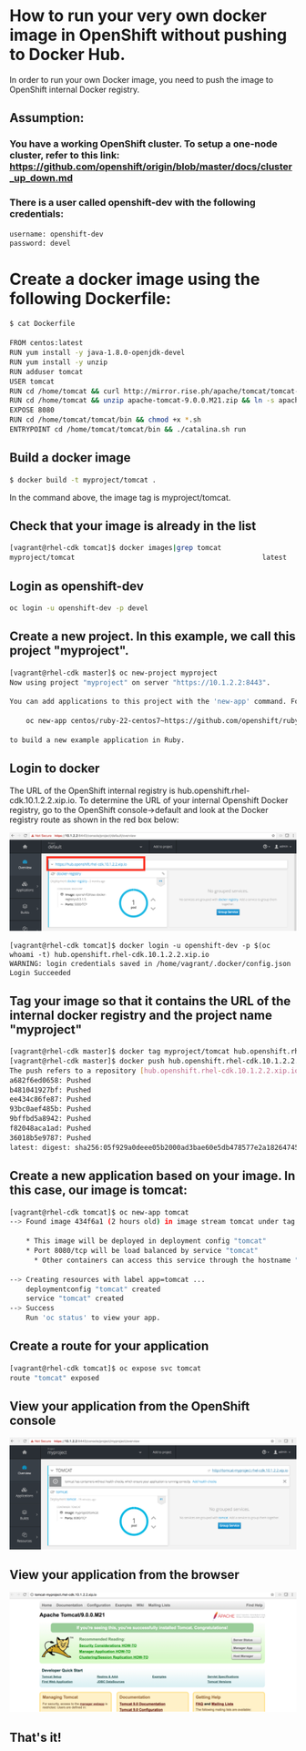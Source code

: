 
# How to run your very own docker image in OpenShift without pushing to Docker Hub.

In order to run your own Docker image, you need to push the image to OpenShift internal Docker registry.

## Assumption:
### You have a working OpenShift cluster. To setup a one-node cluster, refer to this link: https://github.com/openshift/origin/blob/master/docs/cluster_up_down.md

### There is a user called openshift-dev with the following credentials:
```
username: openshift-dev
password: devel
```
# Create a docker image using the following Dockerfile:

```bash
$ cat Dockerfile

FROM centos:latest
RUN yum install -y java-1.8.0-openjdk-devel
RUN yum install -y unzip
RUN adduser tomcat
USER tomcat
RUN cd /home/tomcat && curl http://mirror.rise.ph/apache/tomcat/tomcat-9/v9.0.0.M21/bin/apache-tomcat-9.0.0.M21.zip -o apache-tomcat-9.0.0.M21.zip
RUN cd /home/tomcat && unzip apache-tomcat-9.0.0.M21.zip && ln -s apache-tomcat-9.0.0.M21 tomcat
EXPOSE 8080
RUN cd /home/tomcat/tomcat/bin && chmod +x *.sh
ENTRYPOINT cd /home/tomcat/tomcat/bin && ./catalina.sh run
```
## Build a docker image
```bash
$ docker build -t myproject/tomcat .
```
In the command above, the image tag is myproject/tomcat.

## Check that your image is already in the list

```bash
[vagrant@rhel-cdk tomcat]$ docker images|grep tomcat
myproject/tomcat                                              latest              5f174c0409aa        2 hours ago         517.5 MB
```

## Login as openshift-dev

```bash
oc login -u openshift-dev -p devel
```

## Create a new project. In this example, we call this project "myproject".

```bash
[vagrant@rhel-cdk master]$ oc new-project myproject
Now using project "myproject" on server "https://10.1.2.2:8443".

You can add applications to this project with the 'new-app' command. For example, try:

    oc new-app centos/ruby-22-centos7~https://github.com/openshift/ruby-ex.git

to build a new example application in Ruby.
```
## Login to docker 

The URL of the OpenShift internal registry is hub.openshift.rhel-cdk.10.1.2.2.xip.io. To determine the URL of your internal Openshift Docker registry, go to the OpenShift console->default and look at the Docker registry route as shown in the red box below:

![images/openshift_registry_screenshot.png](images/openshift_registry_screenshot.png)

```
[vagrant@rhel-cdk tomcat]$ docker login -u openshift-dev -p $(oc whoami -t) hub.openshift.rhel-cdk.10.1.2.2.xip.io
WARNING: login credentials saved in /home/vagrant/.docker/config.json
Login Succeeded

``` 
## Tag your image so that it contains the URL of the internal docker registry and the project name "myproject"

```bash
[vagrant@rhel-cdk master]$ docker tag myproject/tomcat hub.openshift.rhel-cdk.10.1.2.2.xip.io/myproject/tomcat
[vagrant@rhel-cdk master]$ docker push hub.openshift.rhel-cdk.10.1.2.2.xip.io/myproject/tomcat
The push refers to a repository [hub.openshift.rhel-cdk.10.1.2.2.xip.io/myproject/tomcat]
a682f6ed0658: Pushed 
b481041927bf: Pushed 
ee434c86fe87: Pushed 
93bc0aef485b: Pushed 
9bffbd5a8942: Pushed 
f82048aca1ad: Pushed 
36018b5e9787: Pushed 
latest: digest: sha256:05f929a0deee05b2000ad3bae60e5db478577e2a18264745464e21b7f4a45efb size: 7424
```
## Create a new application based on your image. In this case, our image is tomcat:

```bash
[vagrant@rhel-cdk tomcat]$ oc new-app tomcat
--> Found image 434f6a1 (2 hours old) in image stream tomcat under tag "latest" for "tomcat"

    * This image will be deployed in deployment config "tomcat"
    * Port 8080/tcp will be load balanced by service "tomcat"
      * Other containers can access this service through the hostname "tomcat"

--> Creating resources with label app=tomcat ...
    deploymentconfig "tomcat" created
    service "tomcat" created
--> Success
    Run 'oc status' to view your app.
```

## Create a route for your application

```bash
[vagrant@rhel-cdk tomcat]$ oc expose svc tomcat
route "tomcat" exposed
```
## View your application from the OpenShift console

![OpenShift console](images/openshift_tomcat_screenshot.png)

## View your application from the browser

![Image of tomcat](images/tomcat_image.png)

## That's it!

